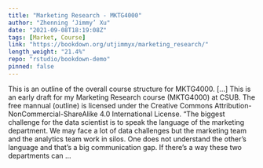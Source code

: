 ```yaml
---
title: "Marketing Research - MKTG4000"
author: "Zhenning ‘Jimmy’ Xu"
date: "2021-09-08T18:19:08Z"
tags: [Market, Course]
link: "https://bookdown.org/utjimmyx/marketing_research/"
length_weight: "21.4%"
repo: "rstudio/bookdown-demo"
pinned: false
---
```


This is an outline of the overall course structure for MKTG4000. [...] This is an early draft for my Marketing Research course (MKTG4000) at CSUB. The free mannual (outline) is licensed under the Creative Commons Attribution-NonCommercial-ShareAlike 4.0 International License. “The biggest challenge for the data scientist is to speak the language of the marketing department. We may face a lot of data challenges but the marketing team and the analytics team work in silos. One does not understand the other’s language and that’s a big communication gap. If there’s a way these two departments can ...
